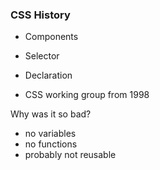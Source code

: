 ### CSS History

* Components
* Selector
* Declaration

* CSS working group from 1998

Why was it so bad?

* no variables
* no functions
* probably not reusable

